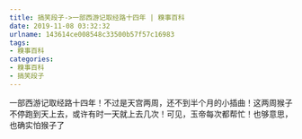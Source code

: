 ```yaml
---
title: 搞笑段子->一部西游记取经路十四年 | 糗事百科
date: 2019-11-08 03:32:32
urlname: 143614ce008548c33500b57f57c16983
tags: 
- 糗事百科
categories:
- 糗事百科
- 搞笑段子
---
```

一部西游记取经路十四年！不过是天宫两周，还不到半个月的小插曲！这两周猴子不停跑到天上去，或许有时一天就上去几次！可见，玉帝每次都帮忙！也够意思，也确实怕猴子了


